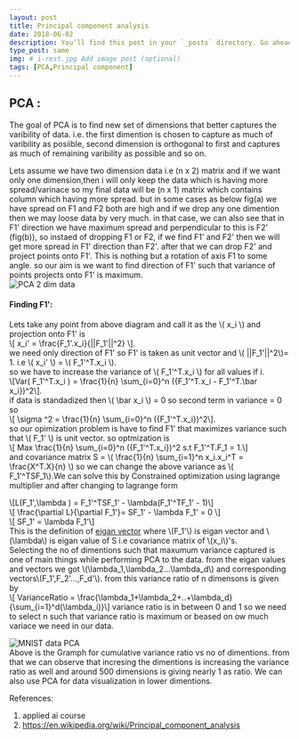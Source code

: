 ```yaml
---
layout: post
title: Principal component analysis
date: 2018-06-02
description: You’ll find this post in your `_posts` directory. Go ahead and edit it and re-build the site to see your changes. # Add post description (optional)
type_post: same
img: # i-rest.jpg Add image post (optional)
tags: [PCA,Principal component]
---
```

## PCA :
The goal of PCA is to find new set of dimensions that better captures the varibility of data. i.e. the first dimention is chosen to capture as much of varibility as posiible, second dimension is orthogonal to first and captures as much of remaining varibility as possible and so on.  

Lets assume we have two dimension data i.e (n x 2) matrix and if we want only one dimension,then i will only keep the data which is having more spread/varinace so my final data will be (n x 1) matrix which contains column which having more spread. but in some cases as below fig(a)  we have spread on F1 and F2 both are high and if we drop any one dimention then we may loose data by very much. in that case, we can also see that in F1' direction we have maximum spread and perpendicular to this is F2' (fig(b)), so instaed of dropping F1 or F2, if we find F1' and F2' then we will get more spread in F1' direction than F2'. after that we can drop F2' and project points onto F1'. This is nothing but a rotation of axis F1 to some angle. so our aim is we want to find direction of F1' such that variance of points projects onto F1' is maximum.  
![PCA 2 dim data]({{site.baseurl}}/assets/img/ginal_pca.png)   
#### Finding F1':
Lets take any point from above diagram and call it as the \\( x_i \\) and projection onto F1' is  
\\[ x_i' = \frac{F_1'.x_i}{||F_1'||^2} \\].  
we need only direction of F1' so F1' is taken as unit vector and \\( ||F_1'||^2\\)= 1. i.e \\( x_i' \\) = \\( F_1'^T.x_i \\).  
so we have to increase the variance of \\( F_1'^T.x_i \\) for all values if i.  
\\[Var( F_1'^T.x_i ) = \frac{1}{n} \sum_{i=0}^n ({F_1'^T.x_i - F_1'^T.\bar x_i})^2\\].  
if data is standadized then \\( \bar x_i \\) = 0 so second term in variance  = 0  so  
\\[ \sigma ^2  = \frac{1}{n} \sum_{i=0}^n ({F_1'^T.x_i})^2\\].   
so our opimization problem is have to find F1' that maximizes variance such that \\( F_1' \\)  is unit vector. so optmization is   
  \\[ Max \frac{1}{n} \sum_{i=0}^n ({F_1'^T.x_i})^2  s.t  F_1'^T.F_1 = 1.\\]  
and covariance matrix S = \\( \frac{1}{n} \sum_{i=1}^n x_i.x_i^T = \frac{X^T.X}{n} \\) so we can change the above variance as \\( F_1'^TSF_1\\).We can solve this by Constrained optimization using lagrange multiplier and after changing to lagrange form
  
\\[L(F_1',\lambda ) =  F_1'^TSF_1' - \lambda(F_1'^TF_1' - 1)\\]  
\\[ \frac{\partial L}{\partial F_1'}= SF_1' - \lambda F_1' = 0 \\]   
\\[ SF_1'  = \lambda F_1'\\]  
This is the definition of [eigan vector](https://en.wikipedia.org/wiki/Eigenvalues_and_eigenvectors) where \\(F_1'\\) is eigan vector and \\(\lambda\\) is eigan value of S i.e covariance matrix of \\(x_i\\)'s.  
Selecting the no of dimentions such that maxumum variance captured is one of main things while performing PCA to the data. from the eigan values and vectors we got \\(\lambda_1,\lambda_2...\lambda_d\\) and corresponding vectors\\(F_1',F_2'...,F_d'\\). from this variance ratio of n dimensons is given by   
\\[ VarianceRatio = \frac{\lambda_1+\lambda_2+..+\lambda_d}{\sum_{i=1}^d(\lambda_i)}\\]
variance ratio is in between 0 and 1 so we need to select n such that variance ratio is maximum or beased on ow much variace we need in our data.  

![MNIST data PCA]({{site.baseurl}}/assets/img/mnist_pca.png)  
Above is the Gramph for cumulative variance ratio vs no of dimentions. from that we can observe that incresing the dimentions is increasing the variance ratio as well and around 500 dimensions is giving nearly 1 as ratio. We can also use PCA for data visualization in lower dimentions.  

References:
1. applied ai course
2. https://en.wikipedia.org/wiki/Principal_component_analysis

  
